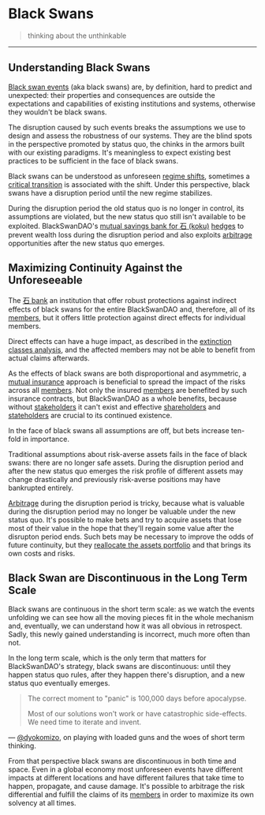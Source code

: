 # Black Swans

> thinking about the unthinkable

----

## Understanding Black Swans

[Black swan events](https://en.wikipedia.org/wiki/Black_swan_theory) (aka black swans) are, by definition, hard to predict and unexpected: their properties and consequences are outside the expectations and capabilities of existing institutions and systems, otherwise they wouldn't be black swans.

The disruption caused by such events breaks the assumptions we use to design and assess the robustness of our systems. They are the blind spots in the perspective promoted by status quo, the chinks in the armors built with our existing paradigms. It's meaningless to expect existing best practices to be sufficient in the face of black swans.

Black swans can be understood as unforeseen [regime shifts](https://en.wikipedia.org/wiki/Regime_shift), sometimes a [critical transition](https://en.wikipedia.org/wiki/Critical_transition) is associated with the shift. Under this perspective, black swans have a disruption period until the new regime stabilizes.

During the disruption period the old status quo is no longer in control, its assumptions are violated, but the new status quo still isn't available to be exploited. BlackSwanDAO's [mutual savings bank for 石 (koku)](../notes/bank.md#liability-is-as-continuous-as-black-swan-events) [hedges](https://en.wikipedia.org/wiki/Hedge_(finance)) to prevent wealth loss during the disruption period and also exploits [arbitrage](https://en.wikipedia.org/wiki/Arbitrage) opportunities after the new status quo emerges.

## Maximizing Continuity Against the Unforeseeable

The [石 bank](../notes/bank.md#liability-is-as-continuous-as-black-swan-events) an institution that offer robust protections against indirect effects of black swans for the entire BlackSwanDAO and, therefore, all of its [members](../notes/membership.md), but it offers little protection against direct effects for individual members.

Direct effects can have a huge impact, as described in the [extinction classes analysis](../memes/extinction-classes.md), and the affected members may not be able to benefit from actual claims afterwards.

As the effects of black swans are both disproportional and asymmetric, a [mutual insurance](https://en.wikipedia.org/wiki/Mutual_insurance) approach is beneficial to spread the impact of the risks across all [members](../notes/membership.md). Not only the insured [members](../notes/membership.md) are benefited by such insurance contracts, but BlackSwanDAO as a whole benefits, because without [stakeholders](../notes/membership.md#stakeholder) it can't exist and effective [shareholders](../notes/membership.md#shareholder) and [stateholders](../notes/membership.md#stateholder) are crucial to its continued existence.

In the face of black swans all assumptions are off, but bets increase ten-fold in importance.

Traditional assumptions about risk-averse assets fails in the face of black swans: there are no longer safe assets. During the disruption period and after the new status quo emerges the risk profile of different assets may change drastically and previously risk-averse positions may have bankrupted entirely.

[Arbitrage](https://en.wikipedia.org/wiki/Arbitrage) during the disruption period is tricky, because what is valuable during the disruption period may no longer be valuable under the new status quo. It's possible to make bets and try to acquire assets that lose most of their value in the hope that they'll regain some value after the disrupton period ends. Such bets may be necessary to improve the odds of future continuity, but they [reallocate the assets portfolio](https://en.wikipedia.org/wiki/Modern_portfolio_theory) and that brings its own costs and risks.

## Black Swan are Discontinuous in the Long Term Scale

Black swans are continuous in the short term scale: as we watch the events unfolding we can see how all the moving pieces fit in the whole mechanism and, eventually, we can understand how it was all obvious in retrospect. Sadly, this newly gained understanding is incorrect, much more often than not.

In the long term scale, which is the only term that matters for BlackSwanDAO's strategy, black swans are discontinuous: until they happen status quo rules, after they happen there's disruption, and a new status quo eventually emerges.

> The correct moment to "panic" is 100,000 days before apocalypse.
>
> Most of our solutions won't work or have catastrophic side-effects. We need time to iterate and invent.

― [@dyokomizo](https://twitter.com/dyokomizo/status/1269318857505886208), on playing with loaded guns and the woes of short term thinking.

From that perspective black swans are discontinuous in both time and space. Even in a global economy most unforeseen events have different impacts at different locations and have different failures that take time to happen, propagate, and cause damage. It's possible to arbitrage the risk differential and fulfill the claims of its [members](../notes/membership.md) in order to maximize its own solvency at all times.
